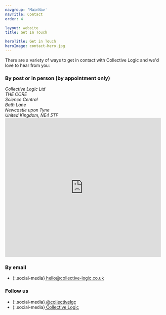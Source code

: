 ```yaml
---
navgroup: 'MainNav'
navTitle: Contact
order: 4

layout: website
title: Get In Touch

heroTitle: Get in Touch
heroImage: contact-hero.jpg
---
```


There are a variety of ways to get in contact with Collective Logic and we'd love to hear from you:

### By post or in person (by appointment only)

<address>
Collective Logic Ltd<br>
THE CORE<br>
Science Central<br>
Bath Lane<br>
Newcastle upon Tyne<br>
United Kingdom, NE4 5TF
</address>

<div id="cl-map"></div>

<iframe src="https://www.google.com/maps/embed/v1/place?key=AIzaSyCTmZVfzYmYyvLQDN6QcaHA5JCwpu1IV9A&q=THE CORE, Newcastle upon Tyne" width="100%" height="450" frameborder="0" style="border:0" allowfullscreen></iframe>

### By email
- {:.social-media}[<i class="fas fa-envelope"></i> hello@collective-logic.co.uk](mailto:hello@collective-logic.co.uk)

### Follow us
- {:.social-media}[<i class="fab fa-twitter-square"></i> @collectivelgc](https://twitter.com/collectivelgc)
- {:.social-media}[<i class="fab fa-linkedin"></i> Collective Logic](https://www.linkedin.com/company-beta/11159490/)
